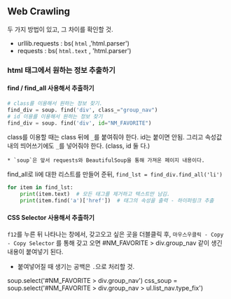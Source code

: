 ## Web Crawling
두 가지 방법이 있고, 그 차이를 확인할 것.
- urllib.requests  :  bs( `html` ,'html.parser')
- requests  :  bs( `html.text` , 'html.parser')

### html 태그에서 원하는 정보 추출하기

#### find / find_all 사용해서 추출하기
```python
# class를 이용해서 원하는 정보 찾기.
find_div = soup. find('div', class_="group_nav")
# id 이용를 이용해서 원하는 정보 찾기
find_div = soup. find('div', id="NM_FAVORITE")
```
class를 이용할 때는 class 뒤에 `_`를 붙여줘야 한다. id는 붙이면 안됨.
그리고 속성값 내의 띄어쓰기에도 `_`를 넣어줘야 한다. (class, id 둘 다.)

    * `soup`은 앞서 requests와 BeautifulSoup을 통해 가져온 페이지 내용이다.

find_all로 li에 대한 리스트를 만들어 준뒤,
`find_lst = find_div.find_all('li')`

```python
for item in find_lst:
    print(item.text)  # 모든 태그를 제거하고 텍스트만 남김.
    print(item.find('a')['href'])  # 태그의 속성을 출력 - 하이퍼링크 추출
```

#### CSS Selector 사용해서 추출하기

`f12`를 누른 뒤 나타나는 창에서, 갖고오고 싶은 곳을 더블클릭 후, `마우스우클릭 - Copy - Copy Selector` 를 통해 갖고 오면 #NM_FAVORITE > div.group_nav 같이 생긴 내용이 붙여넣기 된다.

- 붙여넣어질 때 생기는 공백은 `.`으로 처리할 것.

soup.select('#NM_FAVORITE > div.group_nav')
css_soup = soup.select('#NM_FAVORITE > div.group_nav > ul.list_nav.type_fix')

